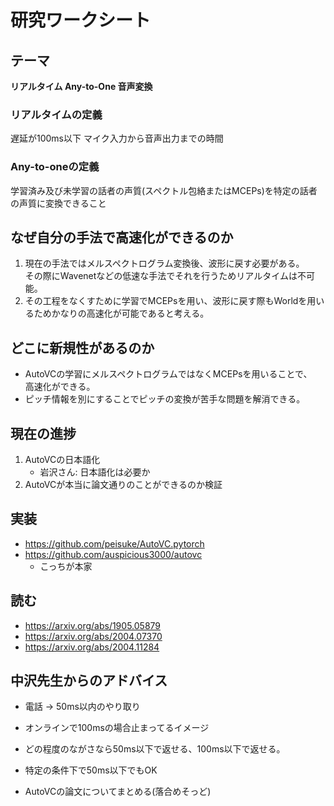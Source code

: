 # 研究ワークシート

## テーマ
**リアルタイム Any-to-One 音声変換**

### リアルタイムの定義
遅延が100ms以下
マイク入力から音声出力までの時間

### Any-to-oneの定義
学習済み及び未学習の話者の声質(スペクトル包絡またはMCEPs)を特定の話者の声質に変換できること

## なぜ自分の手法で高速化ができるのか
1. 現在の手法ではメルスペクトログラム変換後、波形に戻す必要がある。  
その際にWavenetなどの低速な手法でそれを行うためリアルタイムは不可能。
2. その工程をなくすために学習でMCEPsを用い、波形に戻す際もWorldを用いるためかなりの高速化が可能であると考える。

## どこに新規性があるのか
- AutoVCの学習にメルスペクトログラムではなくMCEPsを用いることで、  
高速化ができる。
- ピッチ情報を別にすることでピッチの変換が苦手な問題を解消できる。

## 現在の進捗
1. AutoVCの日本語化
   - 岩沢さん: 日本語化は必要か
2. AutoVCが本当に論文通りのことができるのか検証

## 実装
- https://github.com/peisuke/AutoVC.pytorch
- https://github.com/auspicious3000/autovc
  - こっちが本家

## 読む
- https://arxiv.org/abs/1905.05879
- https://arxiv.org/abs/2004.07370
- https://arxiv.org/abs/2004.11284

## 中沢先生からのアドバイス
- 電話 -> 50ms以内のやり取り
- オンラインで100msの場合止まってるイメージ

- どの程度のながさなら50ms以下で返せる、100ms以下で返せる。
- 特定の条件下で50ms以下でもOK

- AutoVCの論文についてまとめる(落合めそっど)